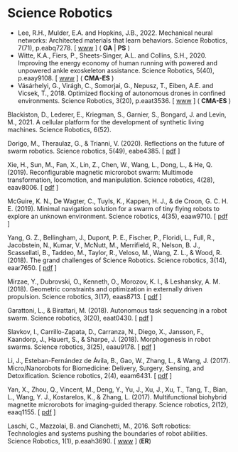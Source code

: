 # Science Robotics

* Lee, R.H., Mulder, E.A. and Hopkins, J.B., 2022. Mechanical neural networks: Architected materials that learn behaviors. Science Robotics, 7(71), p.eabq7278. [ [www](https://www.science.org/doi/10.1126/scirobotics.abq7278) ] ( **GA** | **PS** )
* Witte, K.A., Fiers, P., Sheets-Singer, A.L. and Collins, S.H., 2020. Improving the energy economy of human running with powered and unpowered ankle exoskeleton assistance. Science Robotics, 5(40), p.eaay9108. [ [www]() ] ( **CMA-ES** )
* Vásárhelyi, G., Virágh, C., Somorjai, G., Nepusz, T., Eiben, A.E. and Vicsek, T., 2018. Optimized flocking of autonomous drones in confined environments. Science Robotics, 3(20), p.eaat3536. [ [www](https://www.science.org/doi/epdf/10.1126/scirobotics.aat3536) ] ( **CMA-ES** )

Blackiston, D., Lederer, E., Kriegman, S., Garnier, S., Bongard, J. and Levin, M., 2021. A cellular platform for the development of synthetic living machines. Science Robotics, 6(52).

Dorigo, M., Theraulaz, G., & Trianni, V. (2020). Reflections on the future of swarm robotics. Science robotics, 5(49), eabe4385. [ [pdf](https://www.science.org/doi/epdf/10.1126/scirobotics.abe4385) ]


Xie, H., Sun, M., Fan, X., Lin, Z., Chen, W., Wang, L., Dong, L., & He, Q. (2019). Reconfigurable magnetic microrobot swarm: Multimode transformation, locomotion, and manipulation. Science robotics, 4(28), eaav8006. [ [pdf](https://www.science.org/doi/epdf/10.1126/scirobotics.aav8006) ]

McGuire, K. N., De Wagter, C., Tuyls, K., Kappen, H. J., & de Croon, G. C. H. E. (2019). Minimal navigation solution for a swarm of tiny flying robots to explore an unknown environment. Science robotics, 4(35), eaaw9710. [ [pdf](https://www.science.org/doi/epdf/10.1126/scirobotics.aaw9710) ]


Yang, G. Z., Bellingham, J., Dupont, P. E., Fischer, P., Floridi, L., Full, R., Jacobstein, N., Kumar, V., McNutt, M., Merrifield, R., Nelson, B. J., Scassellati, B., Taddeo, M., Taylor, R., Veloso, M., Wang, Z. L., & Wood, R. (2018). The grand challenges of Science Robotics. Science robotics, 3(14), eaar7650.
[ [pdf](https://www.science.org/doi/epdf/10.1126/scirobotics.aar7650) ]


Mirzae, Y., Dubrovski, O., Kenneth, O., Morozov, K. I., & Leshansky, A. M. (2018). Geometric constraints and optimization in externally driven propulsion. Science robotics, 3(17), eaas8713. 
[ [pdf](https://www.science.org/doi/epdf/10.1126/scirobotics.aas8713) ]

Garattoni, L., & Birattari, M. (2018). Autonomous task sequencing in a robot swarm. Science robotics, 3(20), eaat0430. [ [pdf](https://www.science.org/doi/epdf/10.1126/scirobotics.aat0430) ]



Slavkov, I., Carrillo-Zapata, D., Carranza, N., Diego, X., Jansson, F., Kaandorp, J., Hauert, S., & Sharpe, J. (2018). Morphogenesis in robot swarms. Science robotics, 3(25), eaau9178. [ [pdf](https://www.science.org/doi/epdf/10.1126/scirobotics.aau9178) ]




Li, J., Esteban-Fernández de Ávila, B., Gao, W., Zhang, L., & Wang, J. (2017). Micro/Nanorobots for Biomedicine: Delivery, Surgery, Sensing, and Detoxification. Science robotics, 2(4), eaam6431. [ [pdf](https://www.science.org/doi/epdf/10.1126/scirobotics.aam6431) ]



Yan, X., Zhou, Q., Vincent, M., Deng, Y., Yu, J., Xu, J., Xu, T., Tang, T., Bian, L., Wang, Y. J., Kostarelos, K., & Zhang, L. (2017). Multifunctional biohybrid magnetite microrobots for imaging-guided therapy. Science robotics, 2(12), eaaq1155. [ [pdf](https://www.science.org/doi/epdf/10.1126/scirobotics.aaq1155) ]



Laschi, C., Mazzolai, B. and Cianchetti, M., 2016. Soft robotics: Technologies and systems pushing the boundaries of robot abilities. Science Robotics, 1(1), p.eaah3690. [ [www](https://www.science.org/doi/10.1126/scirobotics.aah3690) ] (**ER**)
